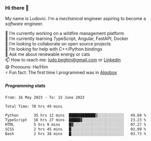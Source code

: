 ### Hi there 👋

My name is Ludovic. I'm a *mechanical* engineer aspiring to become a *software* engineer.

 🔭 I’m currently working on a wildfire management platform<br/>
 🌱 I’m currently learning TypeScript, Angular, FastAPI, Docker<br/>
 👯 I’m looking to collaborate on open source projects<br/>
 🤔 I’m looking for help with C++/Python bindings<br/>
 💬 Ask me about renewable energy or cats<br/>
 📫 How to reach me: ludo.beghin@gmail.com or [Linkedin](https://www.linkedin.com/in/ludovic-beghin/)<br/>
 😄 Pronouns: He/Him<br/>
 ⚡ Fun fact: The first time I programmed was in [Algobox](https://fr.wikipedia.org/wiki/Algobox)<br/>

##### Programming stats
<!--START_SECTION:waka-->

```txt
From: 16 May 2023 - To: 15 June 2023

Total Time: 70 hrs 49 mins

Python       35 hrs 12 mins  ████████████▒░░░░░░░░░░░░   49.69 %
TypeScript   16 hrs 27 mins  █████▓░░░░░░░░░░░░░░░░░░░   23.23 %
HTML         5 hrs 9 mins    █▓░░░░░░░░░░░░░░░░░░░░░░░   07.27 %
SCSS         2 hrs 45 mins   █░░░░░░░░░░░░░░░░░░░░░░░░   03.89 %
Bash         2 hrs 38 mins   █░░░░░░░░░░░░░░░░░░░░░░░░   03.73 %
```

<!--END_SECTION:waka-->
